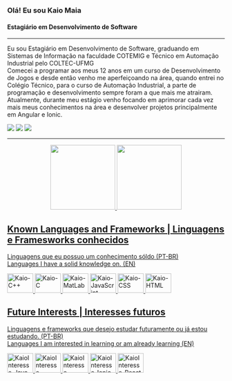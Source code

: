 ### Olá! Eu sou Kaio Maia
#### Estagiário em Desenvolvimento de Software
____
Eu sou Estagiário em Desenvolvimento de Software, graduando em Sistemas de Informação na faculdade COTEMIG e Técnico em Automação Industrial pelo COLTEC-UFMG<br>
Comecei a programar aos meus 12 anos em um curso de Desenvolvimento de Jogos e desde então venho me aperfeiçoando na área, quando entrei no Colégio Técnico, para o curso de Automação Industrial, a parte de programação e desenvolvimento sempre foram a que mais me atrairam. Atualmente, durante meu estágio venho focando em aprimorar cada vez mais meus conhecimentos na área e desenvolver projetos principalmente em Angular e Ionic. 

<!-- Imagem das Redes Sociais e Contato -->
<div style="display: inline_block">
  <a href="https://www.instagram.com/kaiomr_/" target="_blank"><img src="https://img.shields.io/badge/-Instagram-%23E4405F?style=for-the-badge&logo=instagram&logoColor=white" target="_blank"></a>
  <a href = "mailto:kaiomr.contato@gmail.com"><img src="https://img.shields.io/badge/-Gmail-%23333?style=for-the-badge&logo=gmail&logoColor=white" target="_blank"></a>
  <a href="https://www.linkedin.com/in/kaio-maia-01ab25191/" target="_blank"><img src="https://img.shields.io/badge/-LinkedIn-%230077B5?style=for-the-badge&logo=linkedin&logoColor=white" target="_blank"></a> 
</div>

---

<!-- Cards de Status e linguagens -->
<div align="center">
  <a href="https://github.com/KaioMR">
  <img height="150rem" src="https://github-readme-stats.vercel.app/api?username=KaioMR&show_icons=true&theme=aura&include_all_commits=true&count_private=true"/a>
  <img height="150rem" src="https://github-readme-stats.vercel.app/api/top-langs/?username=KaioMR&layout=compact&langs_count=7&theme=aura"/a>
</div>

<!-- Imagem das Linguagens -->
  ## Known Languages and Frameworks | Linguagens e Framesworks conhecidos
  Linguagens que eu possuo um conhecimento sóldo (PT-BR) <br>
  Languages I have a solid knowledge on. (EN)<br>
<div style="display: inline_block">
  <img alt="Kaio-C++" height="45" width="60" src="https://cdn.jsdelivr.net/gh/devicons/devicon/icons/cplusplus/cplusplus-plain.svg">
  <img alt="Kaio-C" height="45" width="60" src="https://cdn.jsdelivr.net/gh/devicons/devicon/icons/c/c-plain.svg">
  <img alt="Kaio-MatLab" height="45" width="60" src="https://cdn.jsdelivr.net/gh/devicons/devicon/icons/matlab/matlab-original.svg">
  <img alt="Kaio-JavaScript" height="45" width="60" src="https://cdn.jsdelivr.net/gh/devicons/devicon/icons/javascript/javascript-plain.svg">
  <img alt="Kaio-CSS" height="45" width="60" src="https://cdn.jsdelivr.net/gh/devicons/devicon/icons/css3/css3-plain.svg">
  <img alt="Kaio-HTML" height="45" width="60" src="https://cdn.jsdelivr.net/gh/devicons/devicon/icons/html5/html5-plain.svg">
</div>

  ## Future Interests | Interesses futuros
  Linguagens e frameworks que desejo estudar futuramente ou já estou estudando. (PT-BR)<br>
  Languages I am interested in learning or am already learning (EN)
<div style="display: inline_block">
  <img alt="KaioInteresse-Java" height="45" width="60" src="https://cdn.jsdelivr.net/gh/devicons/devicon/icons/java/java-plain.svg">
  <img alt="KaioInteresse-Csharp" height="45" width="60" src="https://cdn.jsdelivr.net/gh/devicons/devicon/icons/csharp/csharp-plain.svg">
  <img alt="KaioInteresse-Angular" height="45" width="60" src="https://cdn.jsdelivr.net/gh/devicons/devicon/icons/angularjs/angularjs-original.svg">
  <img alt="KaioInteresse-Ionic" height="45" width="60" src="https://cdn.jsdelivr.net/gh/devicons/devicon/icons/ionic/ionic-original.svg">
  <img alt="KaioInteresse-React" height="45" width="60" src="https://cdn.jsdelivr.net/gh/devicons/devicon/icons/react/react-original.svg">
</div>

